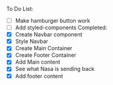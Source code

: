 To Do List:
- [ ] Make hamburger button work
- [ ] Add styled-components
Completed:
- [x] Create Navbar component
- [X] Style Navbar
- [x] Create Main Container
- [x] Create Footer Container
- [x] Add Main content
- [x] See what Nasa is sending back
- [x] Add footer content